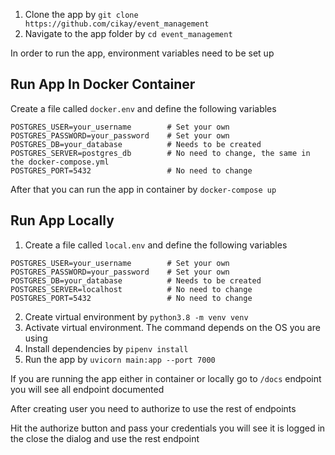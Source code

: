 
1. Clone the app by `git clone https://github.com/cikay/event_management`
2. Navigate to the app folder by `cd event_management`

In order to run the app, environment variables need to be set up

## Run App In Docker Container

Create a file called `docker.env` and define the following variables

```
POSTGRES_USER=your_username        # Set your own
POSTGRES_PASSWORD=your_password    # Set your own
POSTGRES_DB=your_database          # Needs to be created
POSTGRES_SERVER=postgres_db        # No need to change, the same in the docker-compose.yml
POSTGRES_PORT=5432                 # No need to change
```

After that you can run the app in container by `docker-compose up`

## Run App Locally

1. Create a file called `local.env` and define the following variables

```
POSTGRES_USER=your_username        # Set your own
POSTGRES_PASSWORD=your_password    # Set your own
POSTGRES_DB=your_database          # Needs to be created
POSTGRES_SERVER=localhost          # No need to change
POSTGRES_PORT=5432                 # No need to change
```

2. Create virtual environment by `python3.8 -m venv venv`
3. Activate virtual environment. The command depends on the OS you are using
4. Install dependencies by `pipenv install`
5. Run the app by `uvicorn main:app --port 7000`


If you are running the app either in container or locally go to `/docs` 
endpoint you will see all endpoint documented


After creating user you need to authorize to use the rest of endpoints

Hit the authorize button and pass your credentials you will see it is logged in the close the
dialog and use the rest endpoint
